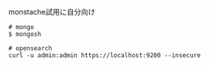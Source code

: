 monstache試用に自分向け
```shell
# mongo
$ mongosh
```

```shell
# opensearch
curl -u admin:admin https://localhost:9200 --insecure
```
